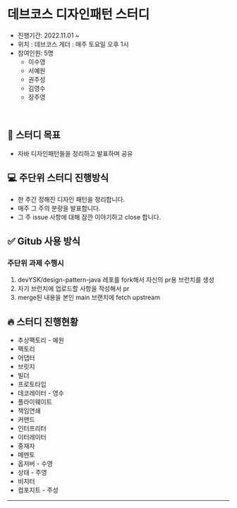 # 데브코스 디자인패턴 스터디
+ 진행기간: 2022.11.01 ~
+ 위치 : 데브코스 게더 : 매주 토요일 오후 1시
+ 참여인원: 5명
  * 이수영
  * 서예원
  * 권주성
  * 김영수
  * 장주영
<br>

## 🎯 스터디 목표
+ 자바 디자인패턴들을 정리하고 발표하며 공유
  <br>

## 💻 주단위 스터디 진행방식
+ 한 주간 정해진 디자인 패턴을 정리합니다.
+ 매주 그 주의 분량을 발표합니다.
+ 그 주 issue 사항에 대해 잠깐 이야기하고 close 합니다.
  <br>

## ✅ Gitub 사용 방식
### 주단위 과제 수행시
1. devYSK/design-pattern-java 레포를 fork해서 자신의 pr용 브런치를 생성
2. 자기 브런치에 업로드할 사항을 작성해서 pr
3. merge된 내용을 본인 main 브랜치에 fetch upstream


## 🔥 스터디 진행현황
* 추상팩토리 - 예원
* 팩토리
* 어댑터
* 브릿지
* 빌더
* 프로토타입
* 데코레이터 - 영수
* 플라이웨이트
* 책임연쇄
* 커맨드
* 인터프리터
* 이터레이터
* 중재자
* 메멘토
* 옵저버 - 수영
* 상태 - 주영
* 비지터
* 컴포지트 - 주성

****
